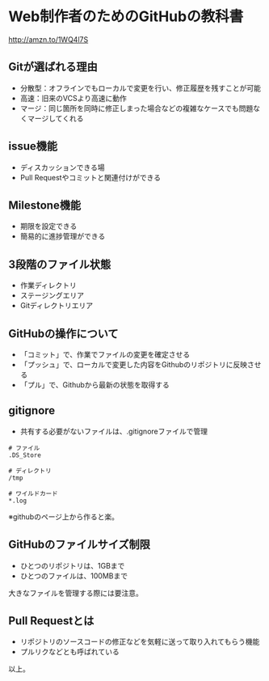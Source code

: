 # Web制作者のためのGitHubの教科書
http://amzn.to/1WQ4l7S

## Gitが選ばれる理由
- 分散型：オフラインでもローカルで変更を行い、修正履歴を残すことが可能
- 高速：旧来のVCSより高速に動作
- マージ：同じ箇所を同時に修正しまった場合などの複雑なケースでも問題なくマージしてくれる

## issue機能
- ディスカッションできる場
- Pull Requestやコミットと関連付けができる

## Milestone機能
- 期限を設定できる
- 簡易的に進捗管理ができる

## 3段階のファイル状態
- 作業ディレクトリ
- ステージングエリア
- Gitディレクトリエリア

## GitHubの操作について
- 「コミット」で、作業でファイルの変更を確定させる
- 「プッシュ」で、ローカルで変更した内容をGithubのリポジトリに反映させる
- 「プル」で、Githubから最新の状態を取得する

## gitignore
- 共有する必要がないファイルは、.gitignoreファイルで管理

```
# ファイル
.DS_Store

# ディレクトリ
/tmp

# ワイルドカード
*.log
```

※githubのページ上から作ると楽。

## GitHubのファイルサイズ制限
- ひとつのリポジトリは、1GBまで
- ひとつのファイルは、100MBまで

大きなファイルを管理する際には要注意。

## Pull Requestとは
- リポジトリのソースコードの修正などを気軽に送って取り入れてもらう機能
- プルリクなどとも呼ばれている

以上。